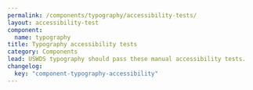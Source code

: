 ```yaml
---
permalink: /components/typography/accessibility-tests/
layout: accessibility-test
component:
  name: typography
title: Typography accessibility tests
category: Components
lead: USWDS typography should pass these manual accessibility tests.
changelog:
  key: "component-typography-accessibility"
---
```

